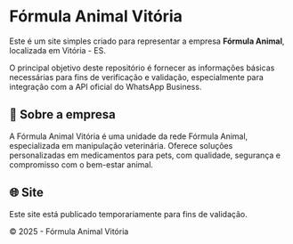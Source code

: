 # Fórmula Animal Vitória

Este é um site simples criado para representar a empresa **Fórmula Animal**, localizada em Vitória - ES.

O principal objetivo deste repositório é fornecer as informações básicas necessárias para fins de verificação e validação, especialmente para integração com a API oficial do WhatsApp Business.

## 📍 Sobre a empresa

A Fórmula Animal Vitória é uma unidade da rede Fórmula Animal, especializada em manipulação veterinária. Oferece soluções personalizadas em medicamentos para pets, com qualidade, segurança e compromisso com o bem-estar animal.

## 🌐 Site

Este site está publicado temporariamente para fins de validação.  

© 2025 - Fórmula Animal Vitória
